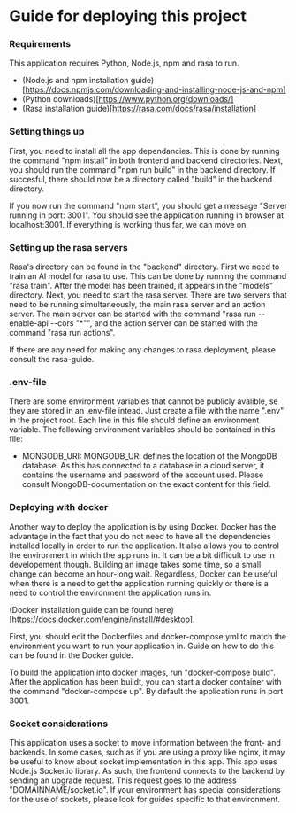 # Guide for deploying this project

### Requirements

This application requires Python, Node.js, npm and rasa to run.

 - (Node.js and npm installation guide)[https://docs.npmjs.com/downloading-and-installing-node-js-and-npm]
 - (Python downloads)[https://www.python.org/downloads/]
 - (Rasa installation guide)[https://rasa.com/docs/rasa/installation]

### Setting things up

First, you need to install all the app dependancies. This is done by running the command "npm install" in both frontend and backend directories.
Next, you should run the command "npm run build" in the backend directory. If succesful, there should now be a directory called "build" in the backend directory.

If you now run the command "npm start", you should get a message "Server running in port: 3001". You should see the application running in browser at localhost:3001.
If everything is working thus far, we can move on.

### Setting up the rasa servers

Rasa's directory can be found in the "backend" directory. First we need to train an AI model for rasa to use. This can be done by running the command "rasa train". After the model has been trained, it appears in the "models" directory.
Next, you need to start the rasa server. There are two servers that need to be running simultaneously, the main rasa server and an action server. The main server can be started with the command "rasa run --enable-api --cors "*"", and the action server can be started with the command "rasa run actions".

If there are any need for making any changes to rasa deployment, please consult the rasa-guide.


### .env-file

There are some environment variables that cannot be publicly avalible, se they are stored in an .env-file intead. Just create a file with the name ".env" in the project root. Each line in this file should define an environment variable. The following environment variables should be contained in this file:

 - MONGODB_URI: MONGODB_URI defines the location of the MongoDB database. As this has connected to a database in a cloud server, it contains the username and password of the account used. Please consult MongoDB-documentation on the exact content for this field.


### Deploying with docker

Another way to deploy the application is by using Docker. Docker has the advantage in the fact that you do not need to have all the dependencies installed locally in order to run the application. It also allows you to control the environment in which the app runs in. 
It can be a bit difficult to use in developement though. Building an image takes some time, so a small change can become an hour-long wait. Regardless, Docker can be useful when there is a need to get the application running quickly or there is a need to control the environment the application runs in.

(Docker installation guide can be found here)[https://docs.docker.com/engine/install/#desktop]. 

First, you should edit the Dockerfiles and docker-compose.yml to match the environment you want to run your application in. Guide on how to do this can be found in the Docker guide.

To build the application into docker images, run "docker-compose build". After the application has been buildt, you can start a docker container with the command "docker-compose up".
By default the application runs in port 3001.

### Socket considerations

This application uses a socket to move information between the front- and backends. In some cases, such as if you are using a proxy like nginx, it may be useful to know about socket implementation in this app.
This app uses Node.js Socker.io library. As such, the frontend connects to the backend by sending an upgrade request. This request goes to the address "DOMAINNAME/socket.io". 
If your environment has special considerations for the use of sockets, please look for guides specific to that environment.